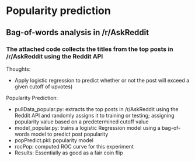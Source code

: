 # Popularity prediction
## Bag-of-words analysis in /r/AskReddit
### The attached code collects the titles from the top posts in /r/AskReddit using the Reddit API

Thoughts:
- Apply logistic regression to predict whether or not the post will exceed a given cutoff of upvotes)

Popularity Prediction:
  - pullData_popular.py: extracts the top posts in /r/AskReddit using the Reddit API and randomly assigns it to training or testing; assigning popularity value
  based on a predetermined cutoff value
  - model_popular.py: trains a logistic Regression model using a bag-of-words model to predict post popularity
  - popPredict.pkl: popularity model
  - rocPop: computed ROC curve for this experiment
  - Results: Essentially as good as a fair coin flip
